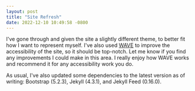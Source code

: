 ```yaml
---
layout: post
title: "Site Refresh"
date: 2022-12-10 10:49:58 -0800
---
```


I've gone through and given the site a slightly different theme, to better fit how I want to represent myself. I've also
used [WAVE] to improve the accessibility of the site, so it should be top-notch. Let me know if you find any improvements
I could make in this area. I really enjoy how WAVE works and recommend it for any accessibility work you do.

As usual, I've also updated some dependencies to the latest version as of writing: Bootstrap (5.2.3), Jekyll (4.3.1),
and Jekyll Feed (0.16.0).

[WAVE]: https://wave.webaim.org/
